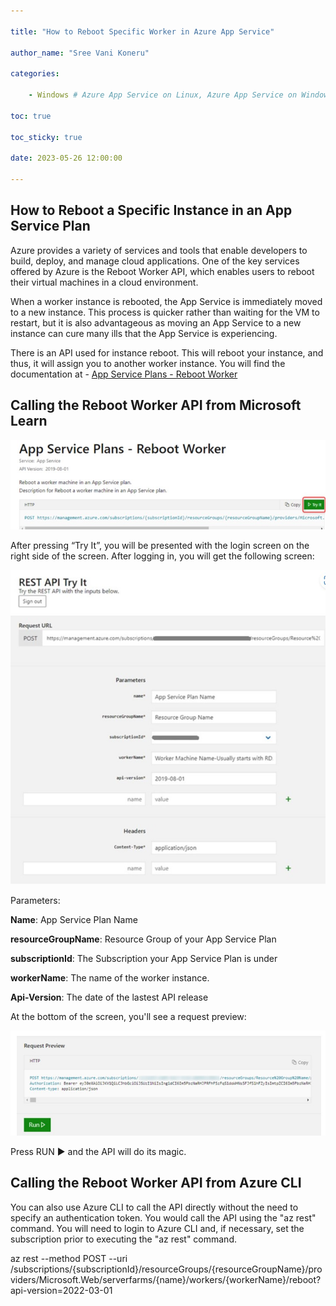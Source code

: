```yaml
---

title: "How to Reboot Specific Worker in Azure App Service"

author_name: "Sree Vani Koneru"

categories:

    - Windows # Azure App Service on Linux, Azure App Service on Windows

toc: true

toc_sticky: true

date: 2023-05-26 12:00:00

---
```

<html>
<head>
  <!-- Google tag (gtag.js) -->
<script async src="https://www.googletagmanager.com/gtag/js?id=G-0DC5DVJXR5"></script>
<script>
  window.dataLayer = window.dataLayer || [];
  function gtag(){dataLayer.push(arguments);}
  gtag('js', new Date());

  gtag('config', 'G-0DC5DVJXR5');
</script>
</head>
</html>

## How to Reboot a Specific Instance in an App Service Plan
Azure provides a variety of services and tools that enable developers to build, deploy, and manage cloud applications. One of the key services offered by Azure is the Reboot Worker API, which enables users to reboot their virtual machines in a cloud environment.

When a worker instance is rebooted, the App Service is immediately moved to a new instance. This process is quicker rather than waiting for the VM to restart, but it is also advantageous as moving an App Service to a new instance can cure many ills that the App Service is experiencing.

There is an API used for instance reboot. This will reboot your instance, and thus, it will assign you to another worker instance. You will find the documentation at - [App Service Plans - Reboot Worker ](https://learn.microsoft.com/en-us/rest/api/appservice/app-service-plans/reboot-worker)




## Calling the Reboot Worker API from Microsoft Learn
![flow](/media/2023/Rebootworker/01.jpg)

After pressing “Try It”, you will be presented with the login screen on the right side of the screen. After logging in, you will get the following screen:

![flow](/media/2023/Rebootworker/02.jpg)

Parameters:

**Name**: App Service Plan Name

**resourceGroupName**: Resource Group of your App Service Plan

**subscriptionId**: The Subscription your App Service Plan is under

**workerName**: The name of the worker instance. 

**Api-Version**: The date of the lastest API release

At the bottom of the screen, you'll see a request preview:

![flow](/media/2023/Rebootworker/03.jpg)

Press RUN ▶ and the API will do its magic.


## Calling the Reboot Worker API from Azure CLI
You can also use Azure CLI to call the API directly without the need to specify an authentication token. You would call the API using the "az rest" command. You will need to login to Azure CLI and, if necessary, set the subscription prior to executing the "az rest" command.

az rest --method POST --uri /subscriptions/{subscriptionId}/resourceGroups/{resourceGroupName}/providers/Microsoft.Web/serverfarms/{name}/workers/{workerName}/reboot?api-version=2022-03-01
